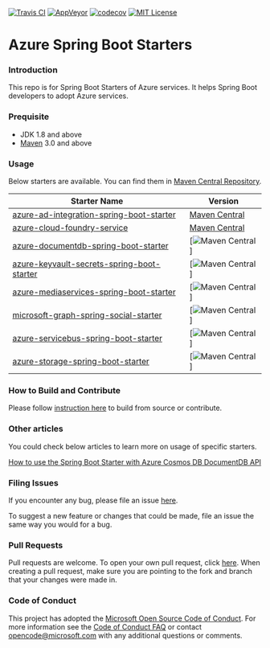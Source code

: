 [![Travis CI](https://travis-ci.org/Microsoft/azure-spring-boot-starters.svg?branch=master)](https://travis-ci.org/Microsoft/azure-spring-boot-starters)
[![AppVeyor](https://ci.appveyor.com/api/projects/status/eashoj50qw399l8a/branch/master?svg=true)](https://ci.appveyor.com/project/yungez/azure-spring-boot-starters)
[![codecov](https://codecov.io/gh/microsoft/azure-spring-boot-starters/branch/master/graph/badge.svg)](https://codecov.io/gh/microsoft/azure-spring-boot-starters)
[![MIT License](http://img.shields.io/badge/license-MIT-green.svg) ](https://github.com/Microsoft/azure-spring-boot-starters/blob/master/LICENSE)

# Azure Spring Boot Starters

### Introduction

This repo is for Spring Boot Starters of Azure services. It helps Spring Boot developers to adopt Azure services.

### Prequisite
- JDK 1.8 and above
- [Maven](http://maven.apache.org/) 3.0 and above

### Usage

Below starters are available. You can find them in [Maven Central Repository](https://search.maven.org/).

Starter Name | Version
---|---
[azure-ad-integration-spring-boot-starter](activedirectory/azure-ad-integration-spring-boot-starter/README.md)|[Maven Central](https://img.shields.io/maven-central/v/com.microsoft.azure/azure-ad-integration-spring-boot-starter.svg)
[azure-cloud-foundry-service](cloudfoundry/azure-cloud-foundry-service/README.md)|[Maven Central](https://img.shields.io/maven-central/v/com.microsoft.azure/azure-cloud-foundry-service.svg)
[azure-documentdb-spring-boot-starter](documentdb/azure-documentdb-spring-boot-starter/README.md)|[![Maven Central](https://img.shields.io/maven-central/v/com.microsoft.azure/azure-documentdb-spring-boot-starter.svg)]
[azure-keyvault-secrets-spring-boot-starter](keyvault/azure-keyvault-secrets-spring-boot-starter/README.md)|[![Maven Central](https://img.shields.io/maven-central/v/com.microsoft.azure/azure-keyvault-secrets-spring-boot-starter.svg)]
[azure-mediaservices-spring-boot-starter](mediaservices/azure-mediaservices-spring-boot-starter/README.md)|[![Maven Central](https://img.shields.io/maven-central/v/com.microsoft.azure/azure-mediaservices-spring-boot-starter.svg)]
[microsoft-graph-spring-social-starter](microsoft-graph/microsoft-graph-spring-social-starter-sample/README.md)|[![Maven Central](https://img.shields.io/maven-central/v/com.microsoft.azure/microsoft-graph-spring-social-starter.svg)]
[azure-servicebus-spring-boot-starter](servicebus/azure-servicebus-spring-boot-starter/README.md)|[![Maven Central](https://img.shields.io/maven-central/v/com.microsoft.azure/azure-servicebus-spring-boot-starter.svg)]
[azure-storage-spring-boot-starter](storage/azure-storage-spring-boot-starter/README.md)|[![Maven Central](https://img.shields.io/maven-central/v/com.microsoft.azure/azure-storage-spring-boot-starter.svg)]


### How to Build and Contribute
Please follow [instruction here](./HowToContribute.md) to build from source or contribute.

### Other articles
You could check below articles to learn more on usage of specific starters.

[How to use the Spring Boot Starter with Azure Cosmos DB DocumentDB API](https://docs.microsoft.com/en-us/azure/cosmos-db/documentdb-java-spring-boot-starter-with-cosmos-db)

### Filing Issues

If you encounter any bug, please file an issue [here](https://github.com/Microsoft/azure-spring-boot-starters/issues/new).

To suggest a new feature or changes that could be made, file an issue the same way you would for a bug.

### Pull Requests

Pull requests are welcome. To open your own pull request, click [here](https://github.com/Microsoft/azure-spring-boot-starters/compare). When creating a pull request, make sure you are pointing to the fork and branch that your changes were made in.

### Code of Conduct

This project has adopted the [Microsoft Open Source Code of Conduct](https://opensource.microsoft.com/codeofconduct/). For more information see the [Code of Conduct FAQ](https://opensource.microsoft.com/codeofconduct/faq/) or contact [opencode@microsoft.com](mailto:opencode@microsoft.com) with any additional questions or comments.
